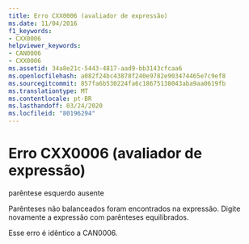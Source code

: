```yaml
---
title: Erro CXX0006 (avaliador de expressão)
ms.date: 11/04/2016
f1_keywords:
- CXX0006
helpviewer_keywords:
- CAN0006
- CXX0006
ms.assetid: 34a8e21c-5443-4817-aad9-bb3143cfcaa6
ms.openlocfilehash: a082f24bc43878f240e9782e903474465e7c9ef8
ms.sourcegitcommit: 857fa6b530224fa6c18675138043aba9aa0619fb
ms.translationtype: MT
ms.contentlocale: pt-BR
ms.lasthandoff: 03/24/2020
ms.locfileid: "80196294"
---
```

# <a name="expression-evaluator-error-cxx0006"></a>Erro CXX0006 (avaliador de expressão)

parêntese esquerdo ausente

Parênteses não balanceados foram encontrados na expressão. Digite novamente a expressão com parênteses equilibrados.

Esse erro é idêntico a CAN0006.
